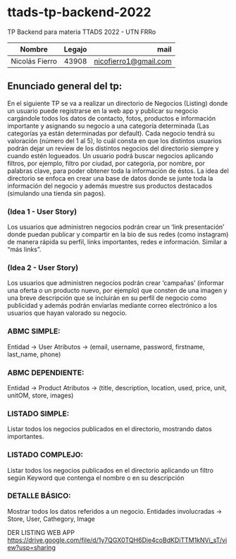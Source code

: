 # ttads-tp-backend-2022
TP Backend para materia TTADS 2022 - UTN FRRo

| Nombre         |    Legajo     |         mail          |
|----------------|:-------------:|----------------------:|
| Nicolás Fierro |     43908     | nicofierro1@gmail.com |

## Enunciado general del tp:
En el siguiente TP se va a realizar un directorio de Negocios (Listing) donde un
usuario puede registrarse en la web app y publicar su negocio cargándole todos los datos
de contacto, fotos, productos e información importante y asignando su negocio a una
categoría determinada (Las categorías ya están determinadas por default). Cada negocio
tendrá su valoración (número del 1 al 5), lo cuál consta en que los distintos usuarios podrán
dejar un review de los distintos negocios del directorio siempre y cuando estén logueados.
Un usuario podrá buscar negocios aplicando filtros, por ejemplo, filtro por ciudad, por
categoría, por nombre, por palabras clave, para poder obtener toda la información de éstos.
La idea del directorio se enfoca en crear una base de datos donde se junte toda la
información del negocio y además muestre sus productos destacados (simulando una
tienda sin pagos).
### (Idea 1 - User Story)
Los usuarios que administren negocios podrán crear un ‘link presentación’ donde
puedan publicar y compartir en la bio de sus redes (como instagram) de manera rápida su
perfil, links importantes, redes e información. Similar a “más links”.
### (Idea 2 - User Story)
Los usuarios que administren negocios podrán crear ‘campañas’ (informar una oferta
o un producto nuevo, por ejemplo) que consten de una imagen y una breve descripción que
se incluirán en su perfil de negocio como publicidad y además podrán enviarlas mediante
correo electrónico a los usuarios que hayan valorado su negocio.
### ABMC SIMPLE:
Entidad -> User
Atributos -> (email, username, password, firstname, last_name, phone)
### ABMC DEPENDIENTE:
Entidad -> Product
Atributos -> (title, description, location, used, price, unit, unitOM, store, images)
### LISTADO SIMPLE:
Listar todos los negocios publicados en el directorio, mostrando datos importantes.
### LISTADO COMPLEJO:
Listar todos los negocios publicados en el directorio aplicando un filtro según Keyword que contenga el nombre o en su descripción
### DETALLE BÁSICO:
Mostrar todos los datos referidos a un negocio. Entidades involucradas -> Store,
User, Cathegory, Image


DER LISTING WEB APP
https://drive.google.com/file/d/1y7QGX0TQH6Die4coBdKDiTTM1kNVi_sT/view?usp=sharing

